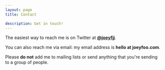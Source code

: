 ```yaml
---
layout: page
title: Contact

description: Get in touch!
---
```


The easiest way to reach me is on Twitter at **[@joeyfjj](https://twitter.com/joeyfjj)**. 

You can also reach me via email: my email address is **hello at joeyfoo.com**.

<p class="info">Please <strong>do not</strong> add me to mailing lists or send anything that you're sending to a group of people. </p>
